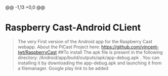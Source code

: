 @@ -1,13 +0,0 @@
# Raspberry Cast-Android CLient
>The very First version of the Android app for the Raspberry Cast webapp.
About the PiCast Project here: https://github.com/vincent-lwt/RaspberryCast
##To install
The apk file is present in the following directory:
/Android/app/build/outputs/apk/app-debug.apk . 
You can installing it by downloading the app-debug.apk and launching it from a filemanager.
>Google play link to be added


